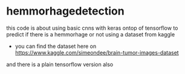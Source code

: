 # hemmorhagedetection
this code is about using basic cnns with keras ontop of tensorflow to predict if there is a hemmorhage or not  using a dataset from kaggle 

* you can find the dataset  here on 
https://www.kaggle.com/simeondee/brain-tumor-images-dataset

 and there is a plain tensorflow version also 

